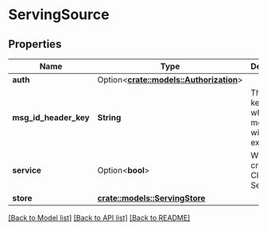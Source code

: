 # ServingSource

## Properties

Name | Type | Description | Notes
------------ | ------------- | ------------- | -------------
**auth** | Option<[**crate::models::Authorization**](Authorization.md)> |  | [optional]
**msg_id_header_key** | **String** | The header key from which the message id will be extracted | 
**service** | Option<**bool**> | Whether to create a ClusterIP Service | [optional]
**store** | [**crate::models::ServingStore**](ServingStore.md) |  | 

[[Back to Model list]](../README.md#documentation-for-models) [[Back to API list]](../README.md#documentation-for-api-endpoints) [[Back to README]](../README.md)


